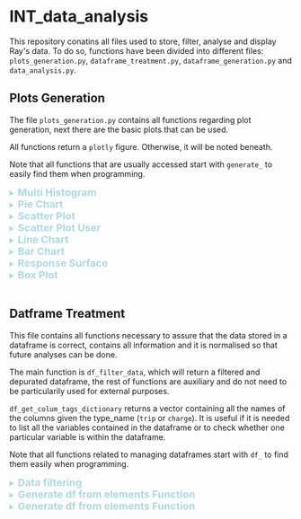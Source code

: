 # INT_data_analysis


This repository conatins all files used to store, filter, analyse and display Ray's data. To do so, functions have been divided into different files: `plots_generation.py`, `dataframe_treatment.py`, `dataframe_generation.py` and `data_analysis.py`.

<h2>Plots Generation</h2>

The file `plots_generation.py` contains all functions regarding plot generation, next there are the basic plots that can be used. 

All functions return a `plotly` figure. Otherwise, it will be noted beneath.

Note that all functions that are usually accessed start with `generate_` to easily find them when programming.

<details>
<summary style="color: #ADD8E6;"><b style="font-size: 18px;">Multi Histogram</b></summary>

## Description

The `multi_histogram` function takes a DataFrame and a list of column names as input to create a multiple histogram plot. Each column of the DataFrame is represented as a histogram on the plot, allowing for a visual comparison of different datasets in a single visualization.

## Header & Parameters
`generate_multi_histogram(dataframe,elements,units='',start=-200,end=200,step=10, title='Unnamed distribution')`
- `dataframe`: The DataFrame containing the data to be represented in the histograms.
- `elements`: A list of column names from the DataFrame. Each column will be represented as a histogram on the plot.
- `units`: Optional string representing the units of the variable on the x-axis.
- `start`, `end`, `step`: Optional parameters controlling the configuration of the x-axis and histogram bins. All have preset values and don't need to be taken into account.
- `title`: Title of the plot. "Unnamed distribution" by default.

</details>


<details>
<summary style="color: #ADD8E6;"><b style="font-size: 18px;">Pie Chart</b></summary>


## Description

The `pie_chart` function is an effective tool for creating pie chart graphics. This function can generate subplots containing multiple pie charts if it is necessary to segregate certain information into different categories but visualize it together.

## Header & Parameters
`generate_pie_chart(dataframe,elements,title='Unnamed pie chart)`
- `dataframe`: The DataFrame containing the data for the pie chart.
- `elements`: An array of arrays (each position contains the names of a single pie chart).
- `title`: Title of the chart.

</details>

<details>
<summary style="color: #ADD8E6;"><b style="font-size: 18px;">Scatter Plot</b></summary>

## Description
The scatter plot is a most used function in data analysis. The user can introduce different elements to be plotted and can decide whether to display a regression line using Ordinary Least Squares (OLS) regression. This utility is particularly useful when visualizing trends in data.

## Header & Parameters
`generate_scatter_plot(dataframe,element_x,elements_y,title:"Unnamed scatter plot,reg_line=True)`
- `dataframe`: The DataFrame containing the data.
- `element_x`: The element to be displayed on the x-axis.
- `elements_y`: A list of elements for which traces will be displayed on the y-axis.
- `title`: Title of the plot. 
- `reg_line`: "True" by default.


</details>

<details>
<summary style="color: #ADD8E6;"><b style="font-size: 18px;">Scatter Plot User</b></summary>

## Description

The `generate_scatter_plot_user` function generates a scatter plot given a DataFrame, a specified user ID (`key_user`), an x-axis element (`element_x`), and a vector of y-axis elements (`elements_y`). The function allows for customization with an optional title and the ability to integrate regression lines. If a specific user's data is requested (`user_reg_line=True`), an individualized trendline is added to the plot.

Also, if no user is specified or it is not found in the dataframe given, the function will call a "regular" scatter plot to be generated.

## Header & Parameters
`generate_scatter_plot_user(dataframe,key_user,element_x,elements_y,title="Unnamed Scatter Plot",user_reg_line=False,reg_line=False)`
- `dataframe`: The DataFrame containing all the data.
- `key_user`: ID of the user for whom data is needed.
- `element_x`: The x-axis data.
- `elements_y`: A vector containing all the different data sources to be plotted.
- `title`: Title of the graph (default is "Unnamed Scatter Plot").
- `user_reg_line`: Boolean indicating if an individualized regression line for the user is desired (default is False).
- `reg_line`: Boolean indicating if a general regression line for the entire dataset is desired (default is False).
</details>

<details>
<summary style="color: #ADD8E6;"><b style="font-size: 18px;">Line Chart</b></summary>

## Description

Although not used in further analysis, a line chart can be generated given a `dataframe` and specifying which data must be plotted (`elements_y` and `element_x`).

## Header & Parameters
`generate_line_chart(dataframe,element_x,elements_y,title='Unnamed Line Chart')`
- `dataframe`: The DataFrame containing all the data.
- `element_x`: The x-axis data.
- `elements_y`: A vector containing all the different data sources to be plotted.
- `title`: Title of the graph (default is "Unnamed Line Chart").

</details>

<details>
<summary style="color: #ADD8E6;"><b style="font-size: 18px;">Bar Chart</b></summary>

## Description
Bar charts can be plotted if needed using `generate_bar_chart`. These graphs are useful when displaying a quantity over a quantised variable, such as time or a numeric sets.

## Header & Parameters
`generate_bar_chart(dataframe,element_x,elements_y,title='Unnamed Bar Chart')`
- `dataframe`: The DataFrame containing all the data.
- `element_x`: The x-axis data.
- `elements_y`: A vector containing all the different data sources to be plotted.
- `title`: Title of the graph (default is "Unnamed Bar Chart").
</details>

<details>
<summary style="color: #ADD8E6;"><b style="font-size: 18px;">Response Surface</b></summary>

## Description
A 3D graph can be generated using this function. Typically, these graphics are useful when trying to dig further into the correlation between several variables when it is known that a parameter can have dependence over more than one variable. It can help to deepen the analysis of certain parameters.

## Header & Parameters
`generate_response_surface(dataframe,element_x,element_y,element_z,title='Unnamed Response Surface')`
- `dataframe`: The DataFrame containing all the data.
- `element_x`: The x-axis data.
- `element_y`: The y-axis data.
-`element_z`: The z-axis data.
- `title`: Title of the graph (default is "Unnamed Response Surface").

## Caution
Bear in mind that, in order to generate a response surface, it generates a interpolated grid from the parameters passed to the functions. It is crucial that no aberrant measures are contained in either of the elements passed. User be advised.
</details>

<details>
<summary style="color: #ADD8E6;"><b style="font-size: 18px;">Box Plot</b></summary>

## Description
Box plots are used when showing the distribution of data points across a selected measure. These charts display ranges within variables measured. This includes the outliers, the median, the mode, and where the majority of the data points lie in the “box”.

## Header & Parameters
`generate_box_plot(dataframe,elements,title='Unamed Box Plot')`
- `dataframe`: The DataFrame containing all the data.
- `element_x`: The x-axis data.
- `title`: Title of the graph (default is "Unnamed Response Surface").

</details>
<br>
<h2>Datframe Treatment</h2>

This file contains all functions necessary to assure that the data stored in a dataframe is correct,
contains all information and it is normalised so that future analyses can be done.

The main function is `df_filter_data`, which will return a filtered and depurated dataframe, the rest of
functions are auxiliary and do not need to be particularily used for external purposes.

`df_get_colum_tags_dictionary` returns a vector containing all the names of the columns given the type_name
(`trip` or `charge`). It is useful if it is needed to list all the variables contained in the dataframe or to check whether one particular variable is within the dataframe.

Note that all functions related to managing dataframes start with `df_` to find them easily when programming.

<details>
<summary style="color: #ADD8E6;"><b style="font-size: 18px;">Data filtering</b></summary>

## Description
This funciton: `df_filter_data`, given a raw dataframe, will do as follows:
1)  Update the column names (in case the dataframe comes from an xlsx file withdifferent column_tags).
2)  Add secondary columns, which are product of primary columns.
3)  Sort columns, so that the order is the same as in the param_battery.json file.
4)  Verify values, in case there are any data out of acceptable bounds.
5)  Apply the resolution of each column.

Note: It is of upmost importance that this function has to be executed before appending a dataframe to a definitive .parquet to ensure that all data stored has been checked.

## Header & Parameters
`df_filter_data(df:pd.DataFrame, type_name:str)`
- `dataframe`: The DataFrame containing the data to be represented in the histograms.
- `type_name`: To indicate if the dataframe introduced contains `trip`-related or `charge`-related data.
</details>

<details>
<summary style="color: #ADD8E6;"><b style="font-size: 18px;">Generate df from elements Function</b></summary>

## Description:
The `generate_df_from_elements` function processes an Excel file (`file_route`), using an index column (`index`), a specified number of rows for the resulting dataframe (`rows`), designated key columns for vehicle identification (`key_cols`), and a list of elements (`elements`). This function reads the Excel file, searches for the specified key columns in its sheets, and constructs a custom dataframe (`custom_df`) containing the requested elements.

## Input Parameters:
- `file_route`: Relative path to the Excel file.
- `index`: Name of the column to serve as an index.
- `rows`: Desired number of rows for the resulting dataframe.
- `key_cols`: Names of the columns used to identifying each vehicle in the dataframe.
- `elements`: List of elements to be included in the custom dataframe.

## Output:
The generated dataframe (`custom_df`) with the designated key columns.

## Example Usage:
```python
file_route = "file_path.xlsx"
index = "ID"
rows = 100
key_cols = ["ID", "Make", "Model"]
elements = ["Price", "Mileage", "Year"]

result_df = generate_df_from_elements(file_route, index, rows, key_cols, elements)
print(result_df)
```
This code is essentially a utilization example of the `generate_df_from_elements` function. It sets up parameters such as the file path, index column, desired number of rows, key columns, and elements to be included. Then, it calls the function with these parameters and prints the resulting dataframe (`result_df`). The purpose is to showcase how users can customize the function's inputs based on their specific dataset and requirements.

</details>

<details>
<summary style="color: #ADD8E6;"><b style="font-size: 18px;">Generate df from elements Function</b></summary>

## Description:
The `generate_df_from_vehicle` function is designed to extract and store specific information about a vehicle (identified by the search object) from an Excel file. It utilizes key columns to check and organize the data into a custom dataframe.

## Parameters:
- `file_route`: Relative path to the Excel file.
- `search_object`: Specific identifier of the vehicle to be searched for in the sheets of the Excel file.
- `index`: Column used as the index in the resulting dataframe ("VIN" by default).
- `check_columns`: List of columns used as keys to merge data into the custom dataframe (['Id', 'Timestamp'] by default).

## Output:
- `custom_df`: Resulting dataframe containing information related to the specific vehicle.

## Example Usage:
```python
file_route = "file_path.xlsx"
search_object = "ABC123"
index = "VIN"
check_columns = ["Id", "Timestamp"]

result_df = generate_df_from_vehicle(file_route, search_object, index, check_columns)
print(result_df)
```

</details>
